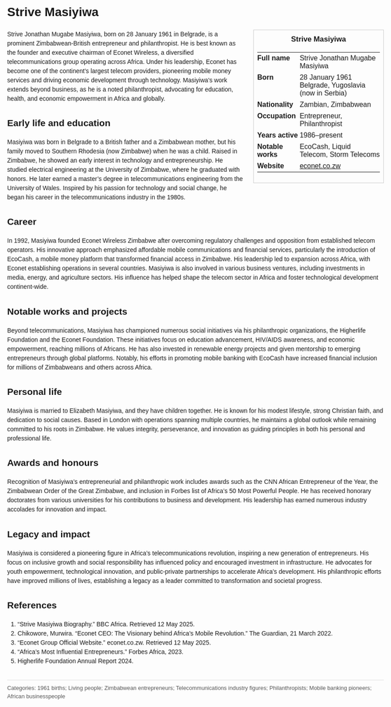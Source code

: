 <!DOCTYPE html>
<html>
<head>
  <title>Strive Masiyiwa – Profile</title>
  <style>
    body { font-family: Arial, sans-serif; margin: 2rem auto; max-width: 960px; line-height: 1.5; }
    aside.infobox { float: right; width: 280px; margin: 0 0 1rem 1.5rem; border: 1px solid #ccc; padding: 0.5rem; font-size: 0.9rem; }
    aside.infobox h3 { text-align: center; margin-top: 0; }
    aside.infobox table { width: 100%; border-collapse: collapse; }
    aside.infobox td { padding: 0.25rem 0; vertical-align: top; }
    h1 { margin-top: 0; }
    footer.categories { font-size: 0.8rem; color: #555; border-top: 1px solid #ddd; padding-top: 0.5rem; margin-top: 2rem; }
  </style>
</head>
<body>
  <h1>Strive Masiyiwa</h1>
  <aside class="infobox">
    <h3>Strive Masiyiwa</h3>
    <table>
      <tr><td><strong>Full name</strong></td><td>Strive Jonathan Mugabe Masiyiwa</td></tr>
      <tr><td><strong>Born</strong></td><td>28 January 1961<br>Belgrade, Yugoslavia (now in Serbia)</td></tr>
      <tr><td><strong>Nationality</strong></td><td>Zambian, Zimbabwean</td></tr>
      <tr><td><strong>Occupation</strong></td><td>Entrepreneur, Philanthropist</td></tr>
      <tr><td><strong>Years active</strong></td><td>1986–present</td></tr>
      <tr><td><strong>Notable works</strong></td><td>EcoCash, Liquid Telecom, Storm Telecoms</td></tr>
      <tr><td><strong>Website</strong></td><td><a href="https://www.econet.co.zw">econet.co.zw</a></td></tr>
    </table>
  </aside>
  <p>Strive Jonathan Mugabe Masiyiwa, born on 28 January 1961 in Belgrade, is a prominent Zimbabwean-British entrepreneur and philanthropist. He is best known as the founder and executive chairman of Econet Wireless, a diversified telecommunications group operating across Africa. Under his leadership, Econet has become one of the continent’s largest telecom providers, pioneering mobile money services and driving economic development through technology. Masiyiwa’s work extends beyond business, as he is a noted philanthropist, advocating for education, health, and economic empowerment in Africa and globally.</p>
  
  <h2>Early life and education</h2>
  <p>Masiyiwa was born in Belgrade to a British father and a Zimbabwean mother, but his family moved to Southern Rhodesia (now Zimbabwe) when he was a child. Raised in Zimbabwe, he showed an early interest in technology and entrepreneurship. He studied electrical engineering at the University of Zimbabwe, where he graduated with honors. He later earned a master’s degree in telecommunications engineering from the University of Wales. Inspired by his passion for technology and social change, he began his career in the telecommunications industry in the 1980s.</p>
  
  <h2>Career</h2>
  <p>In 1992, Masiyiwa founded Econet Wireless Zimbabwe after overcoming regulatory challenges and opposition from established telecom operators. His innovative approach emphasized affordable mobile communications and financial services, particularly the introduction of EcoCash, a mobile money platform that transformed financial access in Zimbabwe. His leadership led to expansion across Africa, with Econet establishing operations in several countries. Masiyiwa is also involved in various business ventures, including investments in media, energy, and agriculture sectors. His influence has helped shape the telecom sector in Africa and foster technological development continent-wide.</p>
  
  <h2>Notable works and projects</h2>
  <p>Beyond telecommunications, Masiyiwa has championed numerous social initiatives via his philanthropic organizations, the Higherlife Foundation and the Econet Foundation. These initiatives focus on education advancement, HIV/AIDS awareness, and economic empowerment, reaching millions of Africans. He has also invested in renewable energy projects and given mentorship to emerging entrepreneurs through global platforms. Notably, his efforts in promoting mobile banking with EcoCash have increased financial inclusion for millions of Zimbabweans and others across Africa.</p>
  
  <h2>Personal life</h2>
  <p>Masiyiwa is married to Elizabeth Masiyiwa, and they have children together. He is known for his modest lifestyle, strong Christian faith, and dedication to social causes. Based in London with operations spanning multiple countries, he maintains a global outlook while remaining committed to his roots in Zimbabwe. He values integrity, perseverance, and innovation as guiding principles in both his personal and professional life.</p>
  
  <h2>Awards and honours</h2>
  <p>Recognition of Masiyiwa’s entrepreneurial and philanthropic work includes awards such as the CNN African Entrepreneur of the Year, the Zimbabwean Order of the Great Zimbabwe, and inclusion in Forbes list of Africa’s 50 Most Powerful People. He has received honorary doctorates from various universities for his contributions to business and development. His leadership has earned numerous industry accolades for innovation and impact.</p>
  
  <h2>Legacy and impact</h2>
  <p>Masiyiwa is considered a pioneering figure in Africa’s telecommunications revolution, inspiring a new generation of entrepreneurs. His focus on inclusive growth and social responsibility has influenced policy and encouraged investment in infrastructure. He advocates for youth empowerment, technological innovation, and public-private partnerships to accelerate Africa’s development. His philanthropic efforts have improved millions of lives, establishing a legacy as a leader committed to transformation and societal progress.</p>
  
  <h2>References</h2>
  <ol>
    <li>“Strive Masiyiwa Biography.” BBC Africa. Retrieved 12 May 2025.</li>
    <li>Chikowore, Murwira. “Econet CEO: The Visionary behind Africa’s Mobile Revolution.” The Guardian, 21 March 2022.</li>
    <li>“Econet Group Official Website.” econet.co.zw. Retrieved 12 May 2025.</li>
    <li>“Africa’s Most Influential Entrepreneurs.” Forbes Africa, 2023.</li>
    <li>Higherlife Foundation Annual Report 2024.</li>
  </ol>
  
  <footer class="categories">Categories: 1961 births; Living people; Zimbabwean entrepreneurs; Telecommunications industry figures; Philanthropists; Mobile banking pioneers; African businesspeople</footer>
</body>
</html>